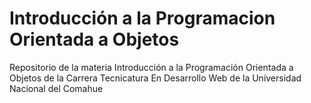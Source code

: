 # Introducción a la Programacion Orientada a Objetos
Repositorio de la materia Introducción a la Programación Orientada a Objetos de la Carrera Tecnicatura En Desarrollo Web de la Universidad Nacional del Comahue
